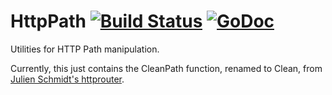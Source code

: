 # HttpPath [![Build Status](https://travis-ci.org/dimfeld/httppath.png?branch=master)](https://travis-ci.org/dimfeld/httppath) [![GoDoc](https://godoc.org/github.com/dimfeld/httppath?status.svg)](https://godoc.org/github.com/dimfeld/httppath)

Utilities for HTTP Path manipulation.  

Currently, this just contains the CleanPath function, renamed to Clean, from [Julien Schmidt's httprouter](https://github.com/julienschmidt/httprouter).
